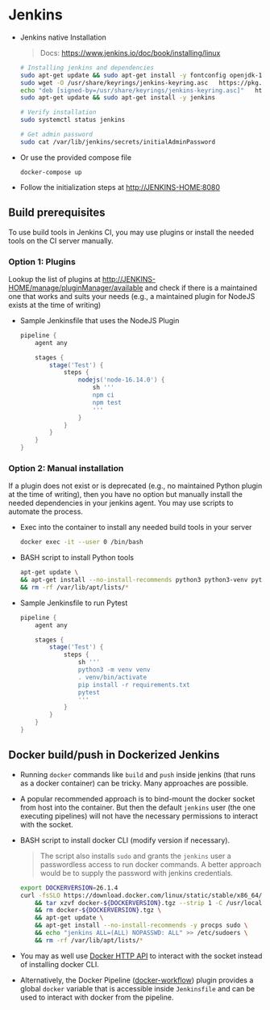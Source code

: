 # Jenkins

- Jenkins native Installation

    > Docs: https://www.jenkins.io/doc/book/installing/linux

    ```bash
    # Installing jenkins and dependencies
    sudo apt-get update && sudo apt-get install -y fontconfig openjdk-17-jre
    sudo wget -O /usr/share/keyrings/jenkins-keyring.asc   https://pkg.jenkins.io/debian-stable/jenkins.io-2023.key
    echo "deb [signed-by=/usr/share/keyrings/jenkins-keyring.asc]"   https://pkg.jenkins.io/debian-stable binary/ | sudo tee   /etc/apt/sources.list.d/jenkins.list > /dev/null
    sudo apt-get update && sudo apt-get install -y jenkins
    
    # Verify installation
    sudo systemctl status jenkins
    
    # Get admin password
    sudo cat /var/lib/jenkins/secrets/initialAdminPassword
    ```

- Or use the provided compose file

    ```basic
    docker-compose up
    ```

- Follow the initialization steps at <http://JENKINS-HOME:8080>

## Build prerequisites

To use build tools in Jenkins CI, you may use plugins or install the needed tools on the CI server manually.

### Option 1: Plugins

Lookup the list of plugins at <http://JENKINS-HOME/manage/pluginManager/available> and check if there is a maintained one that works and suits your needs (e.g., a maintained plugin for NodeJS exists at the time of writing)

- Sample Jenkinsfile that uses the NodeJS Plugin

    ```groovy
    pipeline {
        agent any
    
        stages {
            stage('Test') {
                steps {
                    nodejs('node-16.14.0') {
                        sh '''
                        npm ci
                        npm test
                        '''
                    }
                }
            }
        }    
    }
    ```

### Option 2: Manual installation

If a plugin does not exist or is deprecated (e.g., no maintained Python plugin at the time of writing), then you have no option but manually install the needed dependencies in your jenkins agent. You may use scripts to automate the process.

- Exec into the container to install any needed build tools in your server

    ```bash
    docker exec -it --user 0 /bin/bash
    ```

- BASH script to install Python tools

    ```bash
    apt-get update \
    && apt-get install --no-install-recommends python3 python3-venv python3-pip \
    && rm -rf /var/lib/apt/lists/*
    ```

- Sample Jenkinsfile to run Pytest

    ```groovy
    pipeline {
        agent any
    
        stages {
            stage('Test') {
                steps {
                    sh '''
                    python3 -m venv venv
                    . venv/bin/activate
                    pip install -r requirements.txt
                    pytest
                    '''
                }
            }
        }    
    }
    ```

## Docker build/push in Dockerized Jenkins

- Running `docker` commands like `build` and `push` inside jenkins (that runs as a docker container) can be tricky. Many approaches are possible.

- A popular recommended approach is to bind-mount the docker socket from host into the container. But then the default `jenkins` user (the one executing pipelines) will not have the necessary permissions to interact with the socket.

- BASH script to install docker CLI (modify version if necessary).
    > The script also installs `sudo` and grants the `jenkins` user a passwordless access to run docker commands. A better approach would be to supply the password with jenkins credentials.

    ```bash
    export DOCKERVERSION=26.1.4
    curl -fsSLO https://download.docker.com/linux/static/stable/x86_64/docker-${DOCKERVERSION}.tgz \
        && tar xzvf docker-${DOCKERVERSION}.tgz --strip 1 -C /usr/local/bin docker/docker \
        && rm docker-${DOCKERVERSION}.tgz \
        && apt-get update \
        && apt-get install --no-install-recommends -y procps sudo \
        && echo "jenkins ALL=(ALL) NOPASSWD: ALL" >> /etc/sudoers \
        && rm -rf /var/lib/apt/lists/*
    ```

- You may as well use [Docker HTTP API](https://docs.docker.com/engine/api/latest/) to interact with the socket instead of installing docker CLI.
- Alternatively, the Docker Pipeline ([docker-workflow](https://docs.cloudbees.com/docs/cloudbees-ci/latest/pipelines/docker-workflow)) plugin provides a global `docker` variable that is accessible inside `Jenkinsfile` and can be used to interact with docker from the pipeline.

